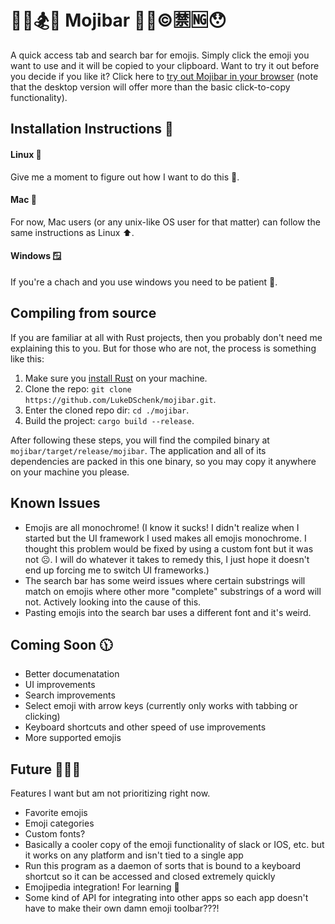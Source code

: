 # 🙂👭🏂🐳 Mojibar 🐆🦎©🈲🆖😯

A quick access tab and search bar for emojis. Simply click the emoji you want to use and it will be copied to your clipboard. Want to try it out before you decide if you like it? Click here to [try out Mojibar in your browser](https://lukedschenk.github.io/Mojibar/) (note that the desktop version will offer more than the basic click-to-copy functionality).

## Installation Instructions 📄

#### Linux 🐧

Give me a moment to figure out how I want to do this 🥴.

#### Mac 🍎

For now, Mac users (or any unix-like OS user for that matter) can follow the same instructions as Linux ⬆.

#### Windows 🪟

If you're a chach and you use windows you need to be patient 🥴.

## Compiling from source

If you are familiar at all with Rust projects, then you probably don't need me explaining this to you. But for those who are not, the process is something like this:

1. Make sure you [install Rust](https://www.rust-lang.org/tools/install) on your machine.
2. Clone the repo: `git clone https://github.com/LukeDSchenk/mojibar.git`.
3. Enter the cloned repo dir: `cd ./mojibar`.
4. Build the project: `cargo build --release`.

After following these steps, you will find the compiled binary at `mojibar/target/release/mojibar`. The application and all of its dependencies are packed in this one binary, so you may copy it anywhere on your machine you please.

## Known Issues

* Emojis are all monochrome! (I know it sucks! I didn't realize when I started but the UI framework I used makes all emojis monochrome. I thought this problem would be fixed by using a custom font but it was not ☹. I will do whatever it takes to remedy this, I just hope it doesn't end up forcing me to switch UI frameworks.)
* The search bar has some weird issues where certain substrings will match on emojis where other more "complete" substrings of a word will not. Actively looking into the cause of this.
* Pasting emojis into the search bar uses a different font and it's weird.

## Coming Soon 🕦

* Better documenatation
* UI improvements
* Search improvements
* Select emoji with arrow keys (currently only works with tabbing or clicking)
* Keyboard shortcuts and other speed of use improvements
* More supported emojis

## Future 📡🚀🤖

Features I want but am not prioritizing right now.

* Favorite emojis
* Emoji categories
* Custom fonts?
* Basically a cooler copy of the emoji functionality of slack or IOS, etc. but it works on any platform and isn't tied to a single app
* Run this program as a daemon of sorts that is bound to a keyboard shortcut so it can be accessed and closed extremely quickly
* Emojipedia integration! For learning 📒
* Some kind of API for integrating into other apps so each app doesn't have to make their own damn emoji toolbar???!
